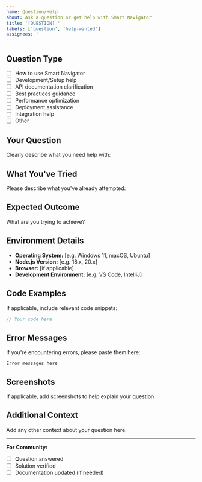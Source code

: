 ```yaml
---
name: Question/Help
about: Ask a question or get help with Smart Navigator
title: '[QUESTION] '
labels: ['question', 'help-wanted']
assignees: ''
---
```


## Question Type
- [ ] How to use Smart Navigator
- [ ] Development/Setup help
- [ ] API documentation clarification
- [ ] Best practices guidance
- [ ] Performance optimization
- [ ] Deployment assistance
- [ ] Integration help
- [ ] Other

## Your Question
Clearly describe what you need help with:

## What You've Tried
Please describe what you've already attempted:

## Expected Outcome
What are you trying to achieve?

## Environment Details
- **Operating System:** [e.g. Windows 11, macOS, Ubuntu]
- **Node.js Version:** [e.g. 18.x, 20.x]
- **Browser:** [if applicable]
- **Development Environment:** [e.g. VS Code, IntelliJ]

## Code Examples
If applicable, include relevant code snippets:

```javascript
// Your code here
```

## Error Messages
If you're encountering errors, please paste them here:

```
Error messages here
```

## Screenshots
If applicable, add screenshots to help explain your question.

## Additional Context
Add any other context about your question here.

---
**For Community:**
- [ ] Question answered
- [ ] Solution verified
- [ ] Documentation updated (if needed)
